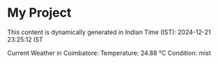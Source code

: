 # My Project

This content is dynamically generated in Indian Time (IST): 2024-12-21 23:25:12 IST


Current Weather in Coimbatore:
Temperature: 24.88 °C
Condition: mist
